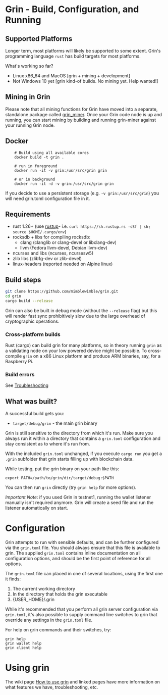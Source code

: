 # Grin - Build, Configuration, and Running

## Supported Platforms

Longer term, most platforms will likely be supported to some extent.
Grin's programming language `rust` has build targets for most platforms.

What's working so far?
* Linux x86_64 and MacOS [grin + mining + development]
* Not Windows 10 yet [grin kind-of builds. No mining yet. Help wanted!]

## Mining in Grin

Please note that all mining functions for Grin have moved into a separate, standalone package called
[grin_miner](https://github.com/mimblewimble/grin-miner). Once your Grin code node is up and running,
you can start mining by building and running grin-miner against your running Grin node.

## Docker

        # Build using all available cores
        docker build -t grin .

        # run in foreground
        docker run -it -v grin:/usr/src/grin grin

        # or in background
        docker run -it -d -v grin:/usr/src/grin grin

If you decide to use a persistent storage (e.g. ```-v grin:/usr/src/grin```) you will need grin.toml configuration file in it.

## Requirements

- rust 1.26+ (use [rustup]((https://www.rustup.rs/))- i.e. `curl https://sh.rustup.rs -sSf | sh; source $HOME/.cargo/env`)
- rocksdb + libs for compiling rocksdb:
  - clang (clanglib or clang-devel or libclang-dev)
  - llvm (Fedora llvm-devel, Debian llvm-dev)
- ncurses and libs (ncurses, ncursesw5)
- zlib libs (zlib1g-dev or zlib-devel)
- linux-headers (reported needed on Alpine linux)


## Build steps

```sh
git clone https://github.com/mimblewimble/grin.git
cd grin
cargo build --release
```

Grin can also be built in debug mode (without the `--release` flag) but this will render fast sync prohibitively slow due to the large overhead of cryptographic operations.


### Cross-platform builds

Rust (cargo) can build grin for many platforms, so in theory running `grin`
as a validating node on your low powered device might be possible.
To cross-compile `grin` on a x86 Linux platform and produce ARM binaries,
say, for a Raspberry Pi.

### Build errors

See [Troubleshooting](https://github.com/mimblewimble/docs/wiki/Troubleshooting)

## What was built?

A successful build gets you:

 - `target/debug/grin` - the main grin binary

Grin is still sensitive to the directory from which it's run. Make sure you
always run it within a directory that contains a `grin.toml` configuration and
stay consistent as to where it's run from.

With the included `grin.toml` unchanged, if you execute `cargo run` you get a
`.grin` subfolder that grin starts filling up with blockchain data.

While testing, put the grin binary on your path like this:

```
export PATH=/path/to/grin/dir/target/debug:$PATH
```

You can then run `grin` directly (try `grin help` for more options).

*Important Note*: if you used Grin in testnet1, running the wallet listener
manually isn't required anymore. Grin will create a seed file and run the
listener automatically on start.

# Configuration

Grin attempts to run with sensible defaults, and can be further configured via
the `grin.toml` file. You should always ensure that this file is available to grin.
The supplied `grin.toml` contains inline documentation on all configuration
options, and should be the first point of reference for all options.

The `grin.toml` file can placed in one of several locations, using the first one it finds:

1. The current working directory
2. In the directory that holds the grin executable
3. {USER_HOME}/.grin

While it's recommended that you perform all grin server configuration via
`grin.toml`, it's also possible to supply command line switches to grin that
override any settings in the `grin.toml` file.

For help on grin commands and their switches, try:

```
grin help
grin wallet help
grin client help
```

# Using grin

The wiki page [How to use grin](https://github.com/mimblewimble/docs/wiki/How-to-use-grin)
and linked pages have more information on what features we have,
troubleshooting, etc.
